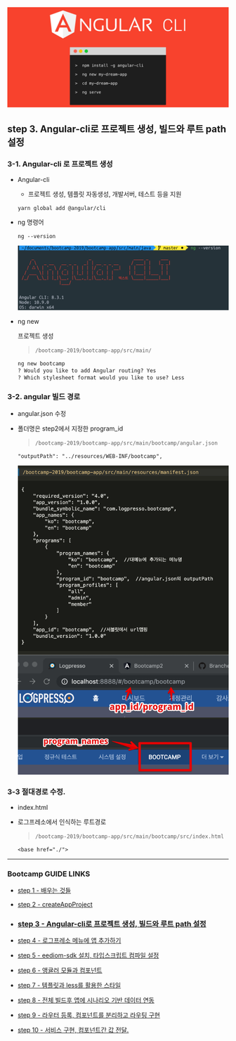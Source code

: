 <img src="images/step3.png">

## step 3. Angular-cli로 프로젝트 생성, 빌드와 루트 path 설정

### 3-1. Angular-cli 로 프로젝트 생성

- Angular-cli
	
	- 프로젝트 생성, 템플릿 자동생성, 개발서버, 테스트 등을 지원
	

	```
	yarn global add @angular/cli
	```

- ng 명령어

	```
	ng --version
	```

	<img src="images/angular-cli.png">

- ng new

	프로젝트 생성
	>`/bootcamp-2019/bootcamp-app/src/main/`
	```
	ng new bootcamp
	? Would you like to add Angular routing? Yes
	? Which stylesheet format would you like to use? Less
	```
	
### 3-2. angular 빌드 경로

- angular.json 수정

- 폴더명은 step2에서 지정한 program_id

	>`/bootcamp-2019/bootcamp-app/src/main/bootcamp/angular.json`
	```
	"outputPath": "../resources/WEB-INF/bootcamp",
	```
	<img src="images/pack.png" width=1200>
	
### 3-3 절대경로 수정.
- index.html

- 로그프레소에서 인식하는 루트경로
	
	>`/bootcamp-2019/bootcamp-app/src/main/bootcamp/src/index.html`
	```
	<base href="./">
	```
---
### Bootcamp GUIDE LINKS
* [step 1 - 배우는 것들](step1.md)

* [step 2 - createAppProject](step2.md)

* ### [step 3 - Angular-cli로 프로젝트 생성, 빌드와 루트 path 설정](step3.md)

* [step 4 - 로그프레소 메뉴에 앱 추가하기](step4.md)

* [step 5 - eediom-sdk 설치, 타입스크립트 컴파일 설정](step5.md)

* [step 6 - 앵귤러 모듈과 컴포넌트](step6.md)

* [step 7 - 템플릿과 less를 활용한 스타일](step7.md)

* [step 8 - 전체 빌드후 앱에 시나리오 기반 데이터 연동](step8.md)

* [step 9 - 라우터 등록, 컴포넌트를 분리하고 라우팅 구현](step9.md)

* [step 10 - 서비스 구현, 컴포넌트간 값 전달.](step10.md)
